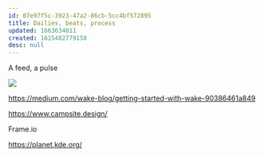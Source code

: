 ```yaml
---
id: 07e97f5c-3923-47a2-86cb-5cc4bf572895
title: Dailies, beats, process
updated: 1663634011
created: 1615482779158
desc: null
---
```


A feed, a pulse

![](https://miro.medium.com/max/2100/1*72r3iLIjW7sonJh7fXOKiA.jpeg)

https://medium.com/wake-blog/getting-started-with-wake-90386461a849

https://www.campsite.design/

Frame.io

<https://planet.kde.org/>
